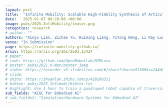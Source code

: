 ```yaml
---
layout: post
title:  "Infinite Mobility: Scalable High-Fidelity Synthesis of Articulated Objects via Procedural Generation"
date:   2025-01-07 00:28:00 +00:00
image: pubs/2025.InfiMobility/teaser.png
categories: research
# author: ""
authors: "Xinyu Lian, Zichao Yu, Ruiming Liang, Yitong Wang, Li Ray Luo, Kaixu Chen, Yuanzhen Zhou, Qihong Tang, Xudong Xu, Zhaoyang Lyu, Bo Dai, <strong>Jiangmiao Pang</strong>"
venue: "In Submission"
page: https://infinite-mobility.github.io/
arxiv: https://arxiv.org/abs/2503.13424
# paper: 
# code: https://github.com/OpenRobotLab/HIMLoco
# poster: pubs/2021.K-Net/poster.jpeg
# video: https://recorder-v3.slideslive.com/#/share?share=51360&s=244d89a2-1418-4fd5-89fe-dc9616fc6efd
# slide:
# zhihu: https://zhuanlan.zhihu.com/p/428280551
# bibtex: pubs/2025.Infimobi/bibtex.txt
# Highlight: Use 1 hour to train a quadruped robot capable of traversing any terrain under any disturbances in the open world.
sub_fields: "AIGC for Embodied AI"
# sub_fields2: "Simulation/Hardware Systems for Embodied AI"
---
```

